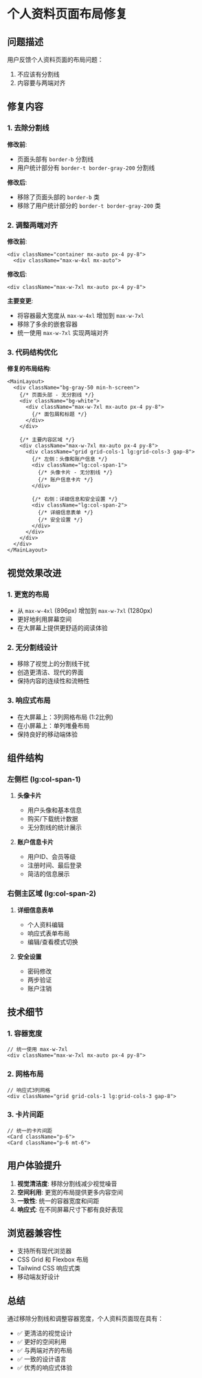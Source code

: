 # 个人资料页面布局修复

## 问题描述

用户反馈个人资料页面的布局问题：
1. 不应该有分割线
2. 内容要与两端对齐

## 修复内容

### 1. 去除分割线

**修改前**:
- 页面头部有 `border-b` 分割线
- 用户统计部分有 `border-t border-gray-200` 分割线

**修改后**:
- 移除了页面头部的 `border-b` 类
- 移除了用户统计部分的 `border-t border-gray-200` 类

### 2. 调整两端对齐

**修改前**:
```tsx
<div className="container mx-auto px-4 py-8">
  <div className="max-w-4xl mx-auto">
```

**修改后**:
```tsx
<div className="max-w-7xl mx-auto px-4 py-8">
```

**主要变更**:
- 将容器最大宽度从 `max-w-4xl` 增加到 `max-w-7xl`
- 移除了多余的嵌套容器
- 统一使用 `max-w-7xl` 实现两端对齐

### 3. 代码结构优化

**修复的布局结构**:
```tsx
<MainLayout>
  <div className="bg-gray-50 min-h-screen">
    {/* 页面头部 - 无分割线 */}
    <div className="bg-white">
      <div className="max-w-7xl mx-auto px-4 py-8">
        {/* 面包屑和标题 */}
      </div>
    </div>

    {/* 主要内容区域 */}
    <div className="max-w-7xl mx-auto px-4 py-8">
      <div className="grid grid-cols-1 lg:grid-cols-3 gap-8">
        {/* 左侧：头像和账户信息 */}
        <div className="lg:col-span-1">
          {/* 头像卡片 - 无分割线 */}
          {/* 账户信息卡片 */}
        </div>

        {/* 右侧：详细信息和安全设置 */}
        <div className="lg:col-span-2">
          {/* 详细信息表单 */}
          {/* 安全设置 */}
        </div>
      </div>
    </div>
  </div>
</MainLayout>
```

## 视觉效果改进

### 1. 更宽的布局
- 从 `max-w-4xl` (896px) 增加到 `max-w-7xl` (1280px)
- 更好地利用屏幕空间
- 在大屏幕上提供更舒适的阅读体验

### 2. 无分割线设计
- 移除了视觉上的分割线干扰
- 创造更清洁、现代的界面
- 保持内容的连续性和流畅性

### 3. 响应式布局
- 在大屏幕上：3列网格布局 (1:2比例)
- 在小屏幕上：单列堆叠布局
- 保持良好的移动端体验

## 组件结构

### 左侧栏 (lg:col-span-1)
1. **头像卡片**
   - 用户头像和基本信息
   - 购买/下载统计数据
   - 无分割线的统计展示

2. **账户信息卡片**
   - 用户ID、会员等级
   - 注册时间、最后登录
   - 简洁的信息展示

### 右侧主区域 (lg:col-span-2)
1. **详细信息表单**
   - 个人资料编辑
   - 响应式表单布局
   - 编辑/查看模式切换

2. **安全设置**
   - 密码修改
   - 两步验证
   - 账户注销

## 技术细节

### 1. 容器宽度
```tsx
// 统一使用 max-w-7xl
<div className="max-w-7xl mx-auto px-4 py-8">
```

### 2. 网格布局
```tsx
// 响应式3列网格
<div className="grid grid-cols-1 lg:grid-cols-3 gap-8">
```

### 3. 卡片间距
```tsx
// 统一的卡片间距
<Card className="p-6">
<Card className="p-6 mt-6">
```

## 用户体验提升

1. **视觉清洁度**: 移除分割线减少视觉噪音
2. **空间利用**: 更宽的布局提供更多内容空间
3. **一致性**: 统一的容器宽度和间距
4. **响应式**: 在不同屏幕尺寸下都有良好表现

## 浏览器兼容性

- 支持所有现代浏览器
- CSS Grid 和 Flexbox 布局
- Tailwind CSS 响应式类
- 移动端友好设计

## 总结

通过移除分割线和调整容器宽度，个人资料页面现在具有：
- ✅ 更清洁的视觉设计
- ✅ 更好的空间利用
- ✅ 与两端对齐的布局
- ✅ 一致的设计语言
- ✅ 优秀的响应式体验
